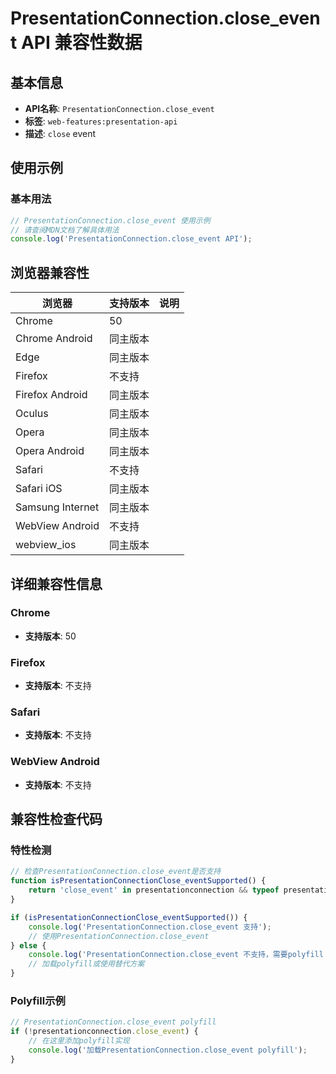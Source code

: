 # PresentationConnection.close_event API 兼容性数据

## 基本信息

- **API名称**: `PresentationConnection.close_event`
- **标签**: `web-features:presentation-api`
- **描述**: `close` event

## 使用示例

### 基本用法

```javascript
// PresentationConnection.close_event 使用示例
// 请查阅MDN文档了解具体用法
console.log('PresentationConnection.close_event API');
```

## 浏览器兼容性

| 浏览器 | 支持版本 | 说明 |
|--------|----------|------|
| Chrome | 50 |  |
| Chrome Android | 同主版本 |  |
| Edge | 同主版本 |  |
| Firefox | 不支持 |  |
| Firefox Android | 同主版本 |  |
| Oculus | 同主版本 |  |
| Opera | 同主版本 |  |
| Opera Android | 同主版本 |  |
| Safari | 不支持 |  |
| Safari iOS | 同主版本 |  |
| Samsung Internet | 同主版本 |  |
| WebView Android | 不支持 |  |
| webview_ios | 同主版本 |  |

## 详细兼容性信息

### Chrome

- **支持版本**: 50

### Firefox

- **支持版本**: 不支持

### Safari

- **支持版本**: 不支持

### WebView Android

- **支持版本**: 不支持

## 兼容性检查代码

### 特性检测

```javascript
// 检查PresentationConnection.close_event是否支持
function isPresentationConnectionClose_eventSupported() {
    return 'close_event' in presentationconnection && typeof presentationconnection.close_event === 'function';
}

if (isPresentationConnectionClose_eventSupported()) {
    console.log('PresentationConnection.close_event 支持');
    // 使用PresentationConnection.close_event
} else {
    console.log('PresentationConnection.close_event 不支持，需要polyfill');
    // 加载polyfill或使用替代方案
}
```

### Polyfill示例

```javascript
// PresentationConnection.close_event polyfill
if (!presentationconnection.close_event) {
    // 在这里添加polyfill实现
    console.log('加载PresentationConnection.close_event polyfill');
}
```

